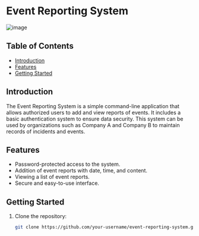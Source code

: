 # Event Reporting System

![image](https://github.com/CEPIZIN/IBM-CHALLENGE-FIAP/assets/116749645/da418648-d810-46a2-baa1-385e246175a3)


## Table of Contents

- [Introduction](#introduction)
- [Features](#features)
- [Getting Started](#getting-started)

## Introduction

The Event Reporting System is a simple command-line application that allows authorized users to add and view reports of events. It includes a basic authentication system to ensure data security. This system can be used by organizations such as Company A and Company B to maintain records of incidents and events.

## Features

- Password-protected access to the system.
- Addition of event reports with date, time, and content.
- Viewing a list of event reports.
- Secure and easy-to-use interface.

## Getting Started

1. Clone the repository:

   ```bash
   git clone https://github.com/your-username/event-reporting-system.git
